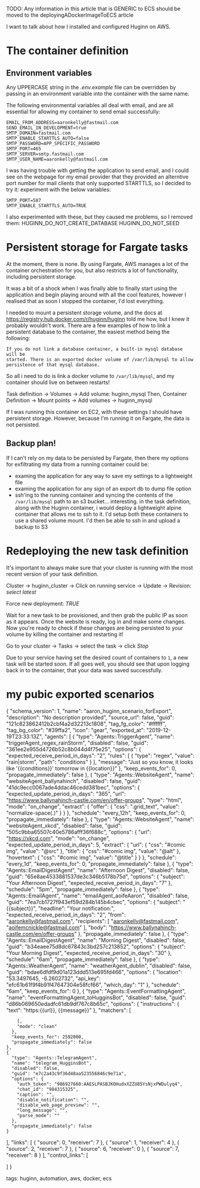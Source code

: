 TODO: Any information in this article that is GENERIC to ECS should be moved to
the deployingADockerImageToECS article

I want to talk about how I installed and configured Huginn on AWS.

# The container definition

## Environment variables

Any UPPERCASE string in the _.env.example_ file can be overridden by passing in
an environment variable into the container with the same name.

The following environmental variables all deal with email, and are all essential
for allowing my container to send email successfully:
```
EMAIL_FROM_ADDRESS=aaronkelly@fastmail.com
SEND_EMAIL_IN_DEVELOPMENT=true
SMTP_DOMAIN=fastmail.com
SMTP_ENABLE_STARTTLS_AUTO=false
SMTP_PASSWORD=APP_SPECIFIC_PASSWORD
SMTP_PORT=465
SMTP_SERVER=smtp.fastmail.com
SMTP_USER_NAME=aaronkelly@fastmail.com
```

I was having trouble with getting the application to send email, and I could see
on the webpage for my email provider that they provided an alterntive port
number for mail clients that only supported STARTTLS, so I decided to try it:
experiment with the below variables:
```
SMTP_PORT=587
SMTP_ENABLE_STARTTLS_AUTO=TRUE
```
I also experimented with these, but they caused me problems, so I removed them:
HUGINN_DO_NOT_CREATE_DATABASE
HUGINN_DO_NOT_SEED

# Persistent storage for Fargate tasks

At the moment, there is none. By using Fargate, AWS manages a lot of the
container orchestration for you, but also restricts a lot of functionality,
including persistent storage.

It was a bit of a shock when I was finally able to finally start using the
application and begin playing around with all the cool features, however I
realised that as soon I stopped the container, I'd lost everything.

I needed to mount a persistent storage volume, and the docs at
https://registry.hub.docker.com/r/huginn/huginn told me how, but I knew it
probably wouldn't work. There are a few examples of how to link a persistent
database to the container, the easiest method being the following:
```
If you do not link a database container, a built-in mysql database will be
started. There is an exported docker volume of /var/lib/mysql to allow
persistence of that mysql database.
```

So all i need to do is link a docker volume to `/var/lib/mysql`, and my
container should live on between restarts!

Task definition -> Volumes -> Add volume: huginn_mysql
Then, Container Definition -> Mount points -> Add volumes -> huginn_mysql

If I was running this container on EC2, with these settings I should have
persistent storage.
However, because I'm running it on Fargate, the data is not persisted.

## Backup plan!

If I can't rely on my data to be persisted by Fargate, then there my options for
exfiltrating my data from a running container could be:
- examing the application for any way to save my settings to a lightweight file
- examing the application for any sign of an export db to dump file option
- ssh'ing to the running container and syncing the contents of the
`/var/lib/mysql` path to an s3 bucket... interesting. in the task definition,
along with the Huginn container, i would deploy a lightweight alpine container
that allows me to ssh to it. I'd setup both these containers to use a shared
volume mount. I'd then be able to ssh in and upload a backup to S3

# Redeploying the new task definition

It's important to always make sure that your cluster is running with the most
recent version of your task definition.

Cluster -> huginn_cluster -> Click on running service -> Update -> Revision: _select latest_

Force new deployment: *TRUE*

Wait for a new task to be provisioned, and then grab the public IP as soon as it
appears. Once the website is ready, log in and make some changes. Now you're
ready to check if these changes are being persisted to your volume by killing
the container and restarting it!

Go to your cluster -> Tasks -> select the task -> click _Stop_

Due to your service having set the desired count of containers to `1`, a new
task will be started soon. If all goes well, you should see that upon logging back in to the
container, that your data was saved successfully.




# my pubic exported scenarios

{
  "schema_version": 1,
  "name": "aaron_huginn_scenario_forExport",
  "description": "No description provided",
  "source_url": false,
  "guid": "121c823862412b2cbf4a2d32213c1808",
  "tag_fg_color": "#ffffff",
  "tag_bg_color": "#39ffa2",
  "icon": "gear",
  "exported_at": "2019-12-19T23:33:13Z",
  "agents": [
    {
      "type": "Agents::TriggerAgent",
      "name": "triggerAgent_regex_rainStorm",
      "disabled": false,
      "guid": "361ee2e955d4726b52c8b044d4f75e25",
      "options": {
        "expected_receive_period_in_days": "2",
        "rules": [
          {
            "type": "regex",
            "value": "rain|storm",
            "path": "conditions"
          }
        ],
        "message": "Just so you know, it looks like '{{conditions}}' tomorrow in {{location}}"
      },
      "keep_events_for": 0,
      "propagate_immediately": false
    },
    {
      "type": "Agents::WebsiteAgent",
      "name": "websiteAgent_ballynahinch",
      "disabled": false,
      "guid": "41dc9ecc0067ade4ddac46cedd381bec",
      "options": {
        "expected_update_period_in_days": "365",
        "url": "https://www.ballynahinch-castle.com/en/offer-groups",
        "type": "html",
        "mode": "on_change",
        "extract": {
          "offer": {
            "css": ".grid_text",
            "value": "normalize-space(.)"
          }
        }
      },
      "schedule": "every_12h",
      "keep_events_for": 0,
      "propagate_immediately": false
    },
    {
      "type": "Agents::WebsiteAgent",
      "name": "websiteAgent_xkcd",
      "disabled": false,
      "guid": "505c9bba65507c40e5786afff36f688c",
      "options": {
        "url": "https://xkcd.com",
        "mode": "on_change",
        "expected_update_period_in_days": 5,
        "extract": {
          "url": {
            "css": "#comic img",
            "value": "@src"
          },
          "title": {
            "css": "#comic img",
            "value": "@alt"
          },
          "hovertext": {
            "css": "#comic img",
            "value": "@title"
          }
        }
      },
      "schedule": "every_1d",
      "keep_events_for": 0,
      "propagate_immediately": false
    },
    {
      "type": "Agents::EmailDigestAgent",
      "name": "Afternoon Digest",
      "disabled": false,
      "guid": "65e8ae4533881537de3c346b5178b75d",
      "options": {
        "subject": "Your Afternoon Digest",
        "expected_receive_period_in_days": "7"
      },
      "schedule": "5pm",
      "propagate_immediately": false
    },
    {
      "type": "Agents::EmailAgent",
      "name": "emailAgent_aoifeAaron",
      "disabled": false,
      "guid": "7ea7cb1727f943ef59d284b145b4cbec",
      "options": {
        "subject": "{{subject}}",
        "headline": "Your notification:",
        "expected_receive_period_in_days": "2",
        "from": "aaronkelly@fastmail.com",
        "recipients": [
          "aaronkelly@fastmail.com",
          "aoifemcnickle@fastmail.com"
        ],
        "body": "https://www.ballynahinch-castle.com/en/offer-groups"
      },
      "propagate_immediately": false
    },
    {
      "type": "Agents::EmailDigestAgent",
      "name": "Morning Digest",
      "disabled": false,
      "guid": "b34eaee75d8dc67843c3bd257c213852",
      "options": {
        "subject": "Your Morning Digest",
        "expected_receive_period_in_days": "30"
      },
      "schedule": "6am",
      "propagate_immediately": false
    },
    {
      "type": "Agents::WeatherAgent",
      "name": "weatherAgent_dublin",
      "disabled": false,
      "guid": "bdae6dfdf9d01a123ddd513e695fd466",
      "options": {
        "location": "53.3497645, -6.2602732",
        "api_key": "efc61b61f9f4b91f47647304e58fcf66",
        "which_day": "1"
      },
      "schedule": "6am",
      "keep_events_for": 0
    },
    {
      "type": "Agents::EventFormattingAgent",
      "name": "eventFormattingAgent_toHugginsBot",
      "disabled": false,
      "guid": "d86b069650edadfc61db9df767c8b65c",
      "options": {
        "instructions": {
          "text": "https:{{url}}, {{message}}"
        },
        "matchers": [

        ],
        "mode": "clean"
      },
      "keep_events_for": 2592000,
      "propagate_immediately": false
    },
    {
      "type": "Agents::TelegramAgent",
      "name": "telegram_HugginsBot",
      "disabled": false,
      "guid": "e7c2a43c9f36d48aa523556846c9e71a",
      "options": {
        "auth_token": "986927660:AAESLPASBJKOHudxXZZU85YsNjxPWDulyq4",
        "chat_id": "984315325",
        "caption": "",
        "disable_notification": "",
        "disable_web_page_preview": "",
        "long_message": "",
        "parse_mode": ""
      },
      "propagate_immediately": false
    }
  ],
  "links": [
    {
      "source": 0,
      "receiver": 7
    },
    {
      "source": 1,
      "receiver": 4
    },
    {
      "source": 2,
      "receiver": 7
    },
    {
      "source": 6,
      "receiver": 0
    },
    {
      "source": 7,
      "receiver": 8
    }
  ],
  "control_links": [

  ]
}














tags: huginn, automation, aws, docker, ecs